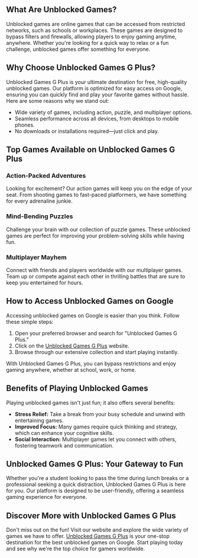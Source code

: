 <h2>What Are Unblocked Games?</h2>
<p>Unblocked games are online games that can be accessed from restricted networks, such as schools or workplaces. These games are designed to bypass filters and firewalls, allowing players to enjoy gaming anytime, anywhere. Whether you're looking for a quick way to relax or a fun challenge, unblocked games offer something for everyone.</p>

<h2>Why Choose Unblocked Games G Plus?</h2>
<p>Unblocked Games G Plus is your ultimate destination for free, high-quality unblocked games. Our platform is optimized for easy access on Google, ensuring you can quickly find and play your favorite games without hassle. Here are some reasons why we stand out:</p>
<ul>
    <li>Wide variety of games, including action, puzzle, and multiplayer options.</li>
    <li>Seamless performance across all devices, from desktops to mobile phones.</li>
    <li>No downloads or installations required—just click and play.</li>
</ul>

<h2>Top Games Available on Unblocked Games G Plus</h2>
<h3>Action-Packed Adventures</h3>
<p>Looking for excitement? Our action games will keep you on the edge of your seat. From shooting games to fast-paced platformers, we have something for every adrenaline junkie.</p>

<h3>Mind-Bending Puzzles</h3>
<p>Challenge your brain with our collection of puzzle games. These unblocked games are perfect for improving your problem-solving skills while having fun.</p>

<h3>Multiplayer Mayhem</h3>
<p>Connect with friends and players worldwide with our multiplayer games. Team up or compete against each other in thrilling battles that are sure to keep you entertained for hours.</p>

<h2>How to Access Unblocked Games on Google</h2>
<p>Accessing unblocked games on Google is easier than you think. Follow these simple steps:</p>
<ol>
    <li>Open your preferred browser and search for "Unblocked Games G Plus."</li>
    <li>Click on the <a href="https://unblockedgames-gplus.github.io/" target="_blank">Unblocked Games G Plus</a> website.</li>
    <li>Browse through our extensive collection and start playing instantly.</li>
</ol>
<p>With Unblocked Games G Plus, you can bypass restrictions and enjoy gaming anywhere, whether at school, work, or home.</p>

<h2>Benefits of Playing Unblocked Games</h2>
<p>Playing unblocked games isn't just fun; it also offers several benefits:</p>
<ul>
    <li><strong>Stress Relief:</strong> Take a break from your busy schedule and unwind with entertaining games.</li>
    <li><strong>Improved Focus:</strong> Many games require quick thinking and strategy, which can enhance your cognitive skills.</li>
    <li><strong>Social Interaction:</strong> Multiplayer games let you connect with others, fostering teamwork and communication.</li>
</ul>

<h2>Unblocked Games G Plus: Your Gateway to Fun</h2>
<p>Whether you're a student looking to pass the time during lunch breaks or a professional seeking a quick distraction, Unblocked Games G Plus is here for you. Our platform is designed to be user-friendly, offering a seamless gaming experience for everyone.</p>

<h2>Discover More with Unblocked Games G Plus</h2>
<p>Don't miss out on the fun! Visit our website and explore the wide variety of games we have to offer. <a href="https://unblockedgames-gplus.github.io/" target="_blank">Unblocked Games G Plus</a> is your one-stop destination for the best unblocked games on Google. Start playing today and see why we're the top choice for gamers worldwide.</p>
